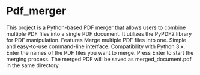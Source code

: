 # Pdf_merger
This project is a Python-based PDF merger that allows users to combine multiple PDF files into a single PDF document. It utilizes the PyPDF2 library for PDF manipulation.
Features
Merge multiple PDF files into one.
Simple and easy-to-use command-line interface.
Compatibility with Python 3.x.
Enter the names of the PDF files you want to merge.
Press Enter to start the merging process.
The merged PDF will be saved as merged_document.pdf in the same directory.
